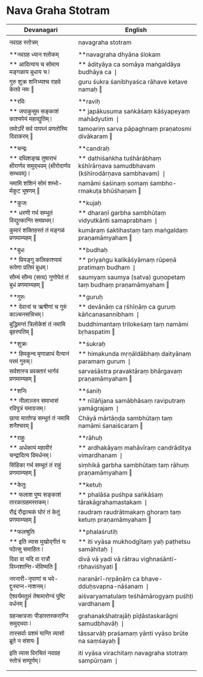 # Nava Graha Stotram

| Devanagari | English |
| ------ | ------ |
|  |  |
| नवग्रह स्तोत्रम्   | navagraha stotram   |
|  |  |
| **नवग्रह ध्यान श्लोकम्   | **navagraha dhyāna ślokam   |
| ** आदित्याय च सोमाय मङ्गळाय बुधाय च ❘   | ** ādityāya ca somāya maṅgaldāya budhāya ca ❘   |
| गुरु शुक्र शनिभ्यश्च राहवे केतवे नमः ‖   | guru śukra śanibhyaśca rāhave ketave namaḥ ‖   |
|  |  |
|  **रविः   |  **raviḥ   |
| ** जपाकुसुम सङ्काशं काश्यपेयं महाद्युतिम् ❘   | ** japākusuma saṅkāśaṃ kāśyapeyaṃ mahādyutim ❘   |
| तमोऽरिं सर्व पापघ्नं प्रणतोस्मि दिवाकरम् ‖   | tamoariṃ sarva pāpaghnaṃ praṇatosmi divākaram ‖   |
|  |  |
|  **चन्द्रः   |  **candraḥ   |
| ** दथिशङ्ख तुषाराभं क्षीरार्णव समुद्भवम् (क्षीरोदार्णव सम्भवम्) ❘   | ** dathiśaṅkha tuśhārābhaṃ kśhīrārṇava samudbhavam (kśhīrodārṇava sambhavam) ❘   |
| नमामि शशिनं सोमं शम्भो-र्मकुट भूषणम् ‖   | namāmi śaśinaṃ somaṃ śambho-rmakuṭa bhūśhaṇam ‖   |
|  |  |
|  **कुजः   |  **kujaḥ   |
| ** धरणी गर्भ सम्भूतं विद्युत्कान्ति समप्रभम् ❘   | ** dharaṇī garbha sambhūtaṃ vidyutkānti samaprabham ❘   |
| कुमारं शक्तिहस्तं तं मङ्गळं प्रणमाम्यहम् ‖   | kumāraṃ śaktihastaṃ taṃ maṅgaldaṃ praṇamāmyaham ‖   |
|  |  |
|  **बुधः   |  **budhaḥ   |
| ** प्रियङ्गु कलिकाश्यामं रूपेणा प्रतिमं बुधम् ❘   | ** priyaṅgu kalikāśyāmaṃ rūpeṇā pratimaṃ budham ❘   |
| सौम्यं सौम्य (सत्व) गुणोपेतं तं बुधं प्रणमाम्यहम् ‖   | saumyaṃ saumya (satva) guṇopetaṃ taṃ budhaṃ praṇamāmyaham ‖   |
|  |  |
|  **गुरुः   |  **guruḥ   |
| ** देवानां च ऋषीणां च गुरुं काञ्चनसन्निभम् ❘   | ** devānāṃ ca ṛśhīṇāṃ ca guruṃ kāñcanasannibham ❘   |
| बुद्धिमन्तं त्रिलोकेशं तं नमामि बृहस्पतिम् ‖   | buddhimantaṃ trilokeśaṃ taṃ namāmi bṛhaspatim ‖   |
|  |  |
|  **शुक्रः   |  **śukraḥ   |
| ** हिमकुन्द मृणाळाभं दैत्यानं परमं गुरुम् ❘   | ** himakunda mṛṇāldābhaṃ daityānaṃ paramaṃ gurum ❘   |
| सर्वशास्त्र प्रवक्तारं भार्गवं प्रणमाम्यहम् ‖   | sarvaśāstra pravaktāraṃ bhārgavaṃ praṇamāmyaham ‖   |
|  |  |
|  **शनिः   |  **śaniḥ   |
| ** नीलाञ्जन समाभासं रविपुत्रं यमाग्रजम् ❘   | ** nīlāñjana samābhāsaṃ raviputraṃ yamāgrajam ❘   |
| छाया मार्ताण्ड सम्भूतं तं नमामि शनैश्चरम् ‖   | Chāyā mārtāṇḍa sambhūtaṃ taṃ namāmi śanaiścaram ‖   |
|  |  |
|  **राहुः   |  **rāhuḥ   |
| ** अर्धकायं महावीरं चन्द्रादित्य विमर्धनम् ❘   | ** ardhakāyaṃ mahāvīraṃ candrāditya vimardhanam ❘   |
| सिंहिका गर्भ सम्भूतं तं राहुं प्रणमाम्यहम् ‖   | siṃhikā garbha sambhūtaṃ taṃ rāhuṃ praṇamāmyaham ‖   |
|  |  |
|  **केतुः   |  **ketuḥ   |
| ** फलाश पुष्प सङ्काशं तारकाग्रहमस्तकम् ❘   | ** phalāśa puśhpa saṅkāśaṃ tārakāgrahamastakam ❘   |
| रौद्रं रौद्रात्मकं घोरं तं केतुं प्रणमाम्यहम् ‖   | raudraṃ raudrātmakaṃ ghoraṃ taṃ ketuṃ praṇamāmyaham ‖   |
|  |  |
|  **फलश्रुतिः   |  **phalaśrutiḥ   |
| ** इति व्यास मुखोद्गीतं यः पठेत्सु समाहितः ❘   | ** iti vyāsa mukhodgītaṃ yaḥ paṭhetsu samāhitaḥ ❘   |
| दिवा वा यदि वा रात्रौ विघ्नशान्ति-र्भविष्यति ‖   | divā vā yadi vā rātrau vighnaśānti-rbhaviśhyati ‖   |
|  |  |
| नरनारी-नृपाणां च भवे-द्दुःस्वप्न-नाशनम् ❘   | naranārī-nṛpāṇāṃ ca bhave-dduḥsvapna-nāśanam ❘   |
| ऐश्वर्यमतुलं तेषामारोग्यं पुष्टि वर्धनम् ‖   | aiśvaryamatulaṃ teśhāmārogyaṃ puśhṭi vardhanam ‖   |
|  |  |
| ग्रहनक्षत्रजाः पीडास्तस्कराग्नि समुद्भवाः ❘   | grahanakśhatrajāḥ pīḍāstaskarāgni samudbhavāḥ ❘   |
| तास्सर्वाः प्रशमं यान्ति व्यासो ब्रूते न संशयः ‖   | tāssarvāḥ praśamaṃ yānti vyāso brūte na saṃśayaḥ ‖   |
|  |  |
| इति व्यास विरचितं नवग्रह स्तोत्रं सम्पूर्णम् ❘   | iti vyāsa virachitaṃ navagraha stotraṃ sampūrṇam ❘   |
|  |  |
|  |  |
